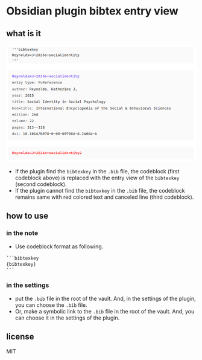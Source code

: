 # Obsidian plugin bibtex entry view

## what is it

![sample.png](sample.png)

- If the plugin find the `bibtexkey` in the `.bib` file, the codeblock (first codeblock above) is replaced with the entry view of the `bibtexkey` (second codeblock).
- If the plugin cannot find the `bibtexkey` in the `.bib` file, the codeblock remains same with red colored text and canceled line (third codeblock).

## how to use

### in the note

- Use codeblock format as following.
````
```bibtexkey
{bibtexkey}
```
````

### in the settings 

- put the `.bib` file in the root of the vault. And, in the settings of the plugin, you can choose the `.bib` file.
- Or, make a symbolic link to the `.bib` file in the root of the vault. And, you can choose it in the settings of the plugin.

## license

MIT

